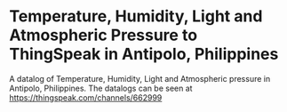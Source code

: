 # Temperature, Humidity, Light and Atmospheric Pressure to ThingSpeak in Antipolo, Philippines

A datalog of Temperature, Humidity, Light and Atmospheric pressure in Antipolo, Philippines.
The datalogs can be seen at https://thingspeak.com/channels/662999
